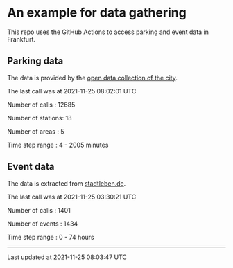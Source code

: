 # An example for data gathering

This repo uses the GitHub Actions to access parking and event data in Frankfurt.

## Parking data
The data is provided by the [open data collection of the city](https://www.offenedaten.frankfurt.de/).

The last call was at 2021-11-25 08:02:01 UTC

Number of calls   : 12685

Number of stations:    18

Number of areas   :     5

Time step range   :     4 -  2005 minutes


## Event data
The data is extracted from [stadtleben.de](https://stadtleben.de/frankfurt/).

The last call was at 2021-11-25 03:30:21 UTC

Number of calls   : 1401

Number of events  : 1434

Time step range   :    0 -   74 hours


----

Last updated at 2021-11-25 08:03:47 UTC

